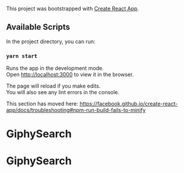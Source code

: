 This project was bootstrapped with [Create React App](https://github.com/facebook/create-react-app).

## Available Scripts

In the project directory, you can run:

### `yarn start`

Runs the app in the development mode.<br />
Open [http://localhost:3000](http://localhost:3000) to view it in the browser.

The page will reload if you make edits.<br />
You will also see any lint errors in the console.

This section has moved here: https://facebook.github.io/create-react-app/docs/troubleshooting#npm-run-build-fails-to-minify
# GiphySearch
# GiphySearch
